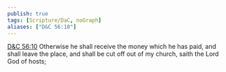 ```yaml
---
publish: true
tags: [Scripture/DaC, noGraph]
aliases: ["D&C 56:10"]
---
```

[D&C 56:10](https://churchofjesuschrist.org/study/scriptures/dc-testament/dc/56?lang=eng&id=p10#p10) Otherwise he shall receive the money which he has paid, and shall leave the place, and shall be cut off out of my church, saith the Lord God of hosts;
